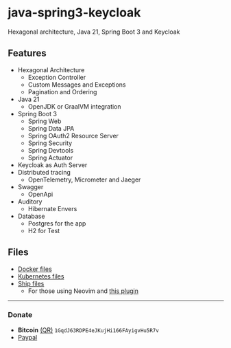 # java-spring3-keycloak
Hexagonal architecture, Java 21, Spring Boot 3 and Keycloak

## Features
- Hexagonal Architecture
    - Exception Controller
    - Custom Messages and Exceptions
    - Pagination and Ordering
- Java 21
    - OpenJDK or GraalVM integration
- Spring Boot 3
    - Spring Web
    - Spring Data JPA
    - Spring OAuth2 Resource Server
    - Spring Security
    - Spring Devtools
    - Spring Actuator
- Keycloak as Auth Server
- Distributed tracing
    - OpenTelemetry, Micrometer and Jaeger
- Swagger
    - OpenApi
- Auditory
    - Hibernate Envers
- Database
    - Postgres for the app
    - H2 for Test

## Files
- [Docker files](https://github.com/orfosys/java-spring3-keycloak/tree/master/docker)
- [Kubernetes files](https://github.com/orfosys/java-spring3-keycloak/tree/master/k8s)
- [Ship files](https://github.com/orfosys/java-spring3-keycloak/tree/master/ships)
    - For those using Neovim and [this plugin](https://github.com/orfosys/nvim-ship)

---

### Donate
- **Bitcoin** [(QR)](https://raw.githubusercontent.com/orfosys/img/master/crypto/bitcoin.png)  `1GqdJ63RDPE4eJKujHi166FAyigvHu5R7v`
- [Paypal](https://www.paypal.com/donate/?hosted_button_id=FA7SGLSCT2H8G)
